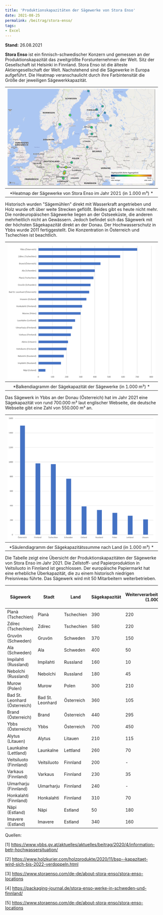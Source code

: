 ```yaml
---
title: 'Produktionskapazitäten der Sägewerke von Stora Enso'
date: 2021-08-25
permalink: /beitrag/stora-enso/
tags: 
- Excel
---
```


**Stand:** 26.08.2021

**Stora Enso**  ist ein finnisch-schwedischer Konzern und gemessen an der Produktionskapazität das zweitgrößte Forstunternehmen der Welt. Sitz der Gesellschaft ist Helsinki in Finnland. Stora Enso ist die älteste Aktiengesellschaft der Welt. Nachstehend sind die Sägewerke in Europa aufgeführt. Die Heatmap veranschaulicht durch ihre Farbintensität die Größe der jeweiligen Sägewerkkapazität.


| ![Produktionskapazitäten der Sägewerke von Stora Enso im Jahr 2021 (in 1.000 m³)](/images/stora_enso/stora_enso_002.png) |
| :----------------------------------------------------------: |
|                                                              |
| *Heatmap​ der Sägewerke von Stora Enso im Jahr 2021 (in 1.000 m³) * |

Historisch wurden "Sägemühlen" direkt mit Wasserkraft angetrieben und Holz wurde oft über weite Strecken geflößt. Beides gibt es heute nicht mehr. Die nordeuropäischen Sägewerke liegen an der Ostseeküste, die anderen mehrheitlich nicht an Gewässern. Jedoch befindet sich das Sägewerk mit der höchsten Sägekapazität direkt an der Donau. Der Hochwasserschutz in Ybbs wurde 2011 fertiggestellt. Die Konzentration in Österreich und Tschechien ist beachtlich.



|   ![stora_enso_001](/images/stora_enso/stora_enso_001.png)   |
| :----------------------------------------------------------: |
|                                                              |
| *Balkendiagramm der Sägekapazität der Sägewerke (in 1.000 m³) * |

Das Sägewerk in Ybbs an der Donau (Österreich) hat im Jahr 2021 eine Sägekapazität von rund 700.000 m³ laut englischer Webseite, die deutsche Webseite gibt eine Zahl von 550.000 m³ an.                       

|   ![stora_enso_004](/images/stora_enso/stora_enso_004.png)   |
| :----------------------------------------------------------: |
|                                                              |
| *Säulendiagramm der Sägekapazitätssumme nach Land (in 1.000 m³) * |



Die Tabelle zeigt eine Übersicht der Produktionskapazitäten der Sägewerke von Stora Enso im Jahr 2021. Die Zellstoff- und Papierproduktion in Veitsiluoto in Finnland ist geschlossen. Der europäische Papiermarkt hat eine erhebliche Überkapazität, die zu einem historisch niedrigen Preisniveau führte. Das Sägewerk wird mit 50 Mitarbeitern weiterbetrieben. 

| Sägewerk                       | Stadt            | Land       | Sägekapazität | Weiterverarbeitungskapazität (1.000 m³) | Pellet-Kapazität (1.000 m³) | CLT-Kapazität* (1.000 m³) | LVL-Kapazität (1.000 m³) | Längengrad  | Breitengrad | Google Maps                           | Bemerkung         |
| ------------------------------ | ---------------- | ---------- | ------------- | --------------------------------------- | --------------------------- | ------------------------- | ------------------------ | ----------- | ----------- | ------------------------------------- | ----------------- |
| Planà (Tschechien)             | Planà            | Tschechien | 390           | 220                                     | -                           | -                         | -                        | 49,86334474 | 12,72212522 | https://goo.gl/maps/pcsZ6FCcqZ5WxfBM8 | -                 |
| Zdírec  (Tschechien)           | Zdírec           | Tschechien | 580           | 220                                     | 80                          | -                         | -                        | 49,69938814 | 15,80962706 | https://g.page/StoraEnsoZdirec?share  | -                 |
| Gruvön (Schweden)              | Gruvön           | Schweden   | 370           | 150                                     | 100                         | 80                        | -                        | 59,34939215 | 13,12648317 | https://goo.gl/maps/yuM3WrCy18NXJoA16 | -                 |
| Ala  (Schweden)                | Ala              | Schweden   | 400           | 50                                      | 100                         | -                         | -                        | 61,21396116 | 17,156101   | https://goo.gl/maps/BbWZYbUdxCGFweKs8 | -                 |
| Impilahti (Russland)           | Impilahti        | Russland   | 160           | 10                                      | 25                          | -                         | -                        | 61,68438798 | 31,14381826 | https://goo.gl/maps/6ciZ2EGeMPX4AEoa9 | -                 |
| Nebolchi  (Russland)           | Nebolchi         | Russland   | 180           | 45                                      | 40                          | -                         | -                        | 59,11399425 | 33,35481847 | https://goo.gl/maps/ykGoPepvQTU5vE3s8 | Keine  Ortsangabe |
| Murow (Polen)                  | Murow            | Polen      | 300           | 210                                     | -                           | -                         | -                        | 50,85648604 | 17,94612431 | https://goo.gl/maps/MuRqfGkmjjv5QXKx9 | -                 |
| Bad  St. Leonhard (Österreich) | Bad St. Leonhard | Österreich | 360           | 105                                     | -                           | 80                        | -                        | 46,97610935 | 14,78196178 | https://goo.gl/maps/jcpvpmYbWKZRZr4K7 | -                 |
| Brand (Österreich)             | Brand            | Österreich | 440           | 295                                     | -                           | -                         | -                        | 48,53154417 | 15,31672492 | https://goo.gl/maps/roChiu9zAJWZREBd8 | -                 |
| Ybbs  (Österreich)             | Ybbs             | Österreich | 700           | 450                                     | -                           | 110                       | -                        | 48,1666978  | 15,08998219 | https://goo.gl/maps/5xN7hQefaLTojKFC7 | -                 |
| Alytus (Litauen)               | Alytus           | Litauen    | 210           | 115                                     | -                           | -                         | -                        | 54,43312896 | 24,008795   | https://goo.gl/maps/XosQsFMGzPhsQ2Vx8 | -                 |
| Launkalne  (Lettland)          | Launkalne        | Lettland   | 260           | 70                                      | 30                          | -                         | -                        | 57,34039627 | 25,846072   | https://goo.gl/maps/HNiGdbo4kUvEV8uw9 | -                 |
| Veitsiluoto (Finnland)         | Veitsiluoto      | Finnland   | 200           | -                                       | -                           | -                         | -                        | 65,69299753 | 24,6186677  | https://goo.gl/maps/Ebm6Rhv45WDtH5jG6 | -                 |
| Varkaus  (Finnland)            | Varkaus          | Finnland   | 230           | 35                                      | -                           | -                         | 75                       | 62,31673366 | 27,8938632  | https://goo.gl/maps/1hCromUpupr7Kc1j9 | -                 |
| Uimarharju (Finnland)          | Uimarharju       | Finnland   | 240           | -                                       | -                           | -                         | -                        | 62,92211257 | 30,22839019 | https://goo.gl/maps/RNsz7N5YFRExcFro6 | -                 |
| Honkalahti  (Finnland)         | Honkalahti       | Finnland   | 310           | 70                                      | -                           | -                         | -                        | 61,12790577 | 28,47951736 | https://goo.gl/maps/qw9pTDCv5eDvduXt6 | -                 |
| Näpi (Estland)                 | Näpi             | Estland    | 50            | 180                                     | 25                          | -                         | -                        | 59,3635392  | 26,39546198 | https://goo.gl/maps/n4dNHJmZ7nio2whKA | -                 |
| Imavere  (Estland)             | Imavere          | Estland    | 340           | 160                                     | 100                         | -                         | -                        | 58,73970635 | 25,77034322 | https://goo.gl/maps/vN9m2aKYNw1GF81K6 | -                 |







Quellen:

[1] https://www.ybbs.gv.at/aktuelles/aktuelles/beitrag/2020/4/information-betr-hochwassersituation/

[2] https://www.holzkurier.com/holzprodukte/2020/11/bsp--kapazitaet-wird-sich-bis-2022-verdoppeln.html

[3] https://www.storaenso.com/de-de/about-stora-enso/stora-enso-locations

[4] https://packaging-journal.de/stora-enso-werke-in-schweden-und-finnland/

[5] https://www.storaenso.com/de-de/about-stora-enso/stora-enso-locations







